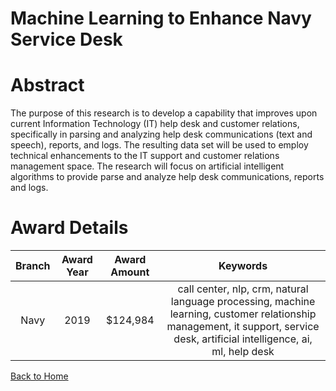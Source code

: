 
Machine Learning to Enhance Navy Service Desk
=============================================

# Abstract


The purpose of this research is to develop a capability that improves upon current Information Technology (IT) help desk and customer relations, specifically in parsing and analyzing help desk communications (text and speech), reports, and logs. The resulting data set will be used to employ technical enhancements to the IT support and customer relations management space. The research will focus on artificial intelligent algorithms to provide parse and analyze help desk communications, reports and logs.  

# Award Details

|Branch|Award Year|Award Amount|Keywords|
| :---: | :---: | :---: | :---: |
|Navy|2019|$124,984|call center, nlp, crm, natural language processing, machine learning, customer relationship management, it support, service desk, artificial intelligence, ai, ml, help desk|
  
  


[Back to Home](https://github.com/chrischow/dod_sbir_awards#1997)